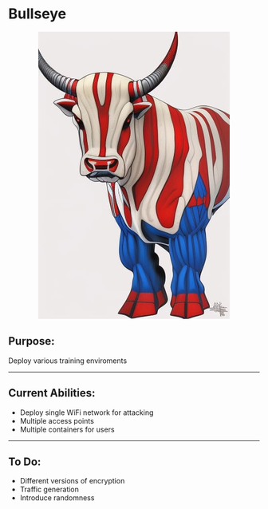 # Bullseye
<p align="center" title="Hi">  <img src="images/bullseye.jpg" /> </p>


## Purpose:
Deploy various training enviroments

---
## Current Abilities:
- Deploy single WiFi network for attacking
- Multiple access points
- Multiple containers for users

---
## To Do:
- Different versions of encryption
- Traffic generation
- Introduce randomness
